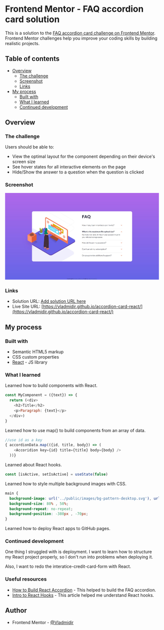 # Frontend Mentor - FAQ accordion card solution

This is a solution to the [FAQ accordion card challenge on Frontend Mentor](https://www.frontendmentor.io/challenges/faq-accordion-card-XlyjD0Oam). Frontend Mentor challenges help you improve your coding skills by building realistic projects. 

## Table of contents

- [Overview](#overview)
  - [The challenge](#the-challenge)
  - [Screenshot](#screenshot)
  - [Links](#links)
- [My process](#my-process)
  - [Built with](#built-with)
  - [What I learned](#what-i-learned)
  - [Continued development](#continued-development)

## Overview

### The challenge

Users should be able to:

- View the optimal layout for the component depending on their device's screen size
- See hover states for all interactive elements on the page
- Hide/Show the answer to a question when the question is clicked

### Screenshot

![](./screenshot.jpg)


### Links

- Solution URL: [Add solution URL here](https://your-solution-url.com)
- Live Site URL: [https://vladmidir.github.io/accordion-card-react/](https://vladmidir.github.io/accordion-card-react/)

## My process

### Built with

- Semantic HTML5 markup
- CSS custom properties
- [React](https://reactjs.org/) - JS library


### What I learned

Learned how to build components with React.
```js
const MyComponent = ({text}) => {
  return (<div>
    <h2>Title</h2>
    <p>Paragraph: {text}</p>
  </div>)
}
```
Learned how to use map() to build components from an array of data.
```js
//use id as a key
{ accordionData.map(({id, title, body}) => (
    <Accoridion key={id} title={title} body={body} />
  ))}
```
Learned about React hooks.
```js
const [isActive, setIsActive] = useState(false)
```
Learned how to style multiple background images with CSS.
```css
main {
  background-image: url('../public/images/bg-pattern-desktop.svg'), url('../public/images/illustration-woman-online-desktop.svg');
  background-size: 80% , 50%;
  background-repeat: no-repeat;
  background-position: -380px , -70px;
}
```
Learned how to deploy React apps to GitHub pages.

### Continued development

One thing I struggled with is deployment. I want to learn how to structure my React project properly, so I 
don't run into problems when deploying it.

Also, I want to redo the interatice-credit-card-form with React.

### Useful resources

- [How to Build React Accordion](https://www.freecodecamp.org/news/build-accordion-menu-in-react-without-external-libraries/) - This helped to build the FAQ accordion.
- [Intro to React Hooks](https://levelup.gitconnected.com/an-introduction-to-react-hooks-50281fd961fe) - This article helped me understand React hooks.

## Author

- Frontend Mentor - [@Vladmidir](https://www.frontendmentor.io/profile/Vladmidir)
